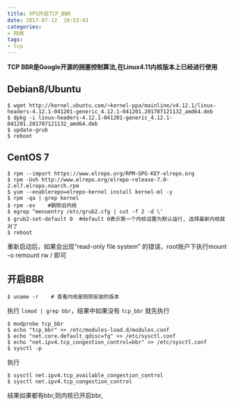 ```yaml
---
title: VPS开启TCP_BBR
date: 2017-07-12  19:53:43
categories:
- 网络
tags:
- tcp
---
```


<!-- more -->

**TCP BBR是Google开源的拥塞控制算法,在Linux4.11内核版本上已经进行使用**

## Debian8/Ubuntu

```shell
$ wget http://kernel.ubuntu.com/~kernel-ppa/mainline/v4.12.1/linux-headers-4.12.1-041201-generic_4.12.1-041201.201707121132_amd64.deb
$ dpkg -i linux-headers-4.12.1-041201-generic_4.12.1-041201.201707121132_amd64.deb
$ update-grub
$ reboot
```

## CentOS 7

```shell
$ rpm --import https://www.elrepo.org/RPM-GPG-KEY-elrepo.org
$ rpm -Uvh http://www.elrepo.org/elrepo-release-7.0-2.el7.elrepo.noarch.rpm
$ yum --enablerepo=elrepo-kernel install kernel-ml -y
$ rpm -qa | grep kernel
$ rpm -ev    #删除旧内核
$ egrep ^menuentry /etc/grub2.cfg | cut -f 2 -d \'
$ grub2-set-default 0  #default 0表示第一个内核设置为默认运行, 选择最新内核就对了
$ reboot
```

重新启动后，如果会出现“read-only file system” 的错误，root账户下执行mount -o remount rw / 即可

## 开启BBR

```shell
$ uname -r    # 查看内核是刚刚安装的版本
```

执行 `lsmod | grep bbr`，结果中如果没有 `tcp_bbr` 就先执行

```shell
$ modprobe tcp_bbr
$ echo "tcp_bbr" >> /etc/modules-load.d/modules.conf
$ echo "net.core.default_qdisc=fq" >> /etc/sysctl.conf
$ echo "net.ipv4.tcp_congestion_control=bbr" >> /etc/sysctl.conf
$ sysctl -p
```

执行

```shell
$ sysctl net.ipv4.tcp_available_congestion_control
$ sysctl net.ipv4.tcp_congestion_control
```

结果如果都有bbr,则内核已开启bbr,